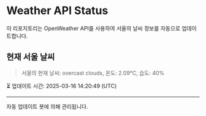 
# Weather API Status

이 리포지토리는 OpenWeather API를 사용하여 서울의 날씨 정보를 자동으로 업데이트합니다.

## 현재 서울 날씨
> 서울의 현재 날씨: overcast clouds, 온도: 2.09°C, 습도: 40%

⏳ 업데이트 시간: 2025-03-16 14:20:49 (UTC)

---
자동 업데이트 봇에 의해 관리됩니다.
